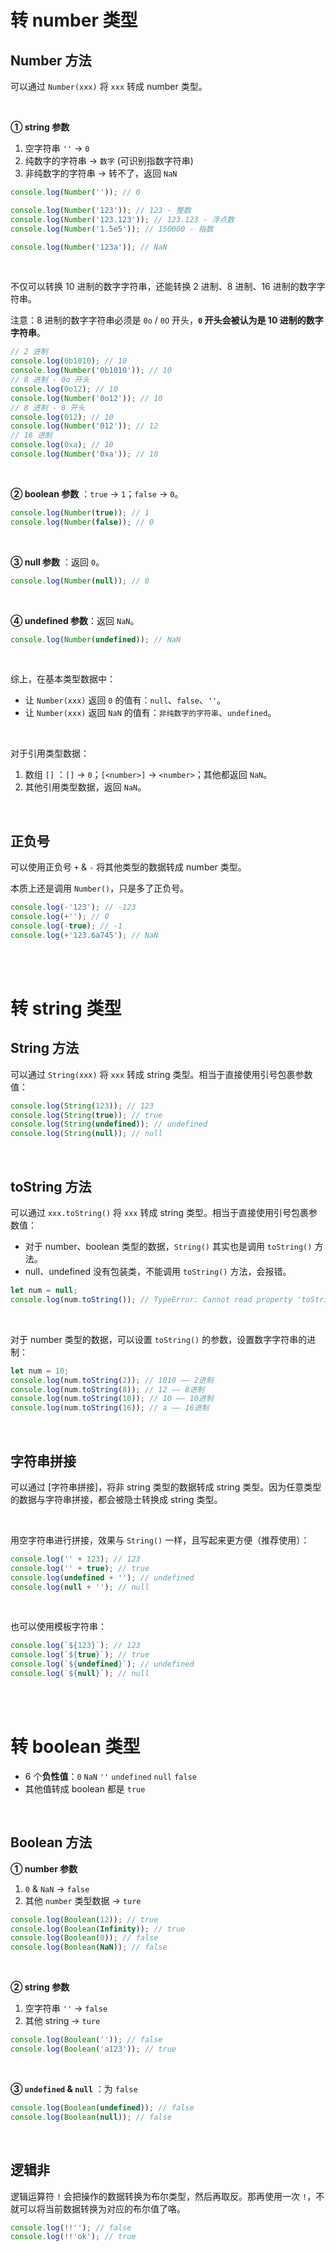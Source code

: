 # 转 number 类型

## Number 方法

可以通过 `Number(xxx)` 将 `xxx` 转成 number 类型。

<br>

**① string 参数**

1. 空字符串 `''` → `0`
2. 纯数字的字符串 → `数字` (可识别指数字符串)
3. 非纯数字的字符串 → 转不了，返回 `NaN`

```javascript
console.log(Number('')); // 0

console.log(Number('123')); // 123 - 整数
console.log(Number('123.123')); // 123.123 - 浮点数
console.log(Number('1.5e5')); // 150000 - 指数

console.log(Number('123a')); // NaN
```

<br>

不仅可以转换 10 进制的数字字符串，还能转换 2 进制、8 进制、16 进制的数字字符串。

注意：8 进制的数字字符串必须是 `0o` / `0O` 开头，**`0` 开头会被认为是 10 进制的数字字符串**。

```javascript
// 2 进制
console.log(0b1010); // 10
console.log(Number('0b1010')); // 10
// 8 进制 - 0o 开头
console.log(0o12); // 10
console.log(Number('0o12')); // 10
// 8 进制 - 0 开头
console.log(012); // 10
console.log(Number('012')); // 12
// 16 进制
console.log(0xa); // 10
console.log(Number('0xa')); // 10
```

<br>

**② boolean 参数** ：`true` → `1`；`false` → `0`。

```javascript
console.log(Number(true)); // 1
console.log(Number(false)); // 0
```

<br>

**③ null 参数** ：返回 `0`。

```js
console.log(Number(null)); // 0
```

<br>

**④ undefined 参数**：返回 `NaN`。

```javascript
console.log(Number(undefined)); // NaN
```

<br>

综上，在基本类型数据中：

-   让 `Number(xxx)` 返回 `0` 的值有：`null`、`false`、`''`。
-   让 `Number(xxx)` 返回 `NaN` 的值有：`非纯数字的字符串`、`undefined`。

<br>

对于引用类型数据：

1.  数组 `[]` ：`[]` → `0`；`[<number>]` → `<number>`；其他都返回 `NaN`。
2.  其他引用类型数据，返回 `NaN`。

<br>

## 正负号

可以使用正负号 `+` & `-` 将其他类型的数据转成 number 类型。

本质上还是调用 `Number()`，只是多了正负号。

```js
console.log(-'123'); // -123
console.log(+''); // 0
console.log(-true); // -1
console.log(+'123.6a745'); // NaN
```

<br><br>

# 转 string 类型

## String 方法

可以通过 `String(xxx)` 将 `xxx` 转成 string 类型。相当于直接使用引号包裹参数值：

```javascript
console.log(String(123)); // 123
console.log(String(true)); // true
console.log(String(undefined)); // undefined
console.log(String(null)); // null
```

<br>

## toString 方法

可以通过 `xxx.toString()` 将 `xxx` 转成 string 类型。相当于直接使用引号包裹参数值：

-   对于 number、boolean 类型的数据，`String()` 其实也是调用 `toString()` 方法。
-   null、undefined 没有包装类，不能调用 `toString()` 方法，会报错。

```js
let num = null;
console.log(num.toString()); // TypeError: Cannot read property 'toString' of null
```

<br>

对于 number 类型的数据，可以设置 `toString()` 的参数，设置数字字符串的进制：

```js
let num = 10;
console.log(num.toString(2)); // 1010 —— 2进制
console.log(num.toString(8)); // 12 —— 8进制
console.log(num.toString(10)); // 10 —— 10进制
console.log(num.toString(16)); // a —— 16进制
```

<br>

## 字符串拼接

可以通过 [字符串拼接]，将非 string 类型的数据转成 string 类型。因为任意类型的数据与字符串拼接，都会被隐士转换成 string 类型。

<br>

用空字符串进行拼接，效果与 `String()` 一样，且写起来更方便（推荐使用）：

```javascript
console.log('' + 123); // 123
console.log('' + true); // true
console.log(undefined + ''); // undefined
console.log(null + ''); // null
```

<br>

也可以使用模板字符串：

```js
console.log(`${123}`); // 123
console.log(`${true}`); // true
console.log(`${undefined}`); // undefined
console.log(`${null}`); // null
```

<br><br>

# 转 boolean 类型

-   6 个**负性值**：`0` `NaN` `''` `undefined` `null` `false`
-   其他值转成 boolean 都是 `true`

<br>

## Boolean 方法

**① number 参数**

1. `0` & `NaN` → `false`
2. 其他 `number` 类型数据 → `ture`

```javascript
console.log(Boolean(12)); // true
console.log(Boolean(Infinity)); // true
console.log(Boolean(0)); // false
console.log(Boolean(NaN)); // false
```

<br>

**② string 参数**

1. 空字符串 `''` → `false`
2. 其他 string → `ture`

```javascript
console.log(Boolean('')); // false
console.log(Boolean('a123')); // true
```

<br>

**③ `undefined` & `null`** ：为 `false`

```javascript
console.log(Boolean(undefined)); // false
console.log(Boolean(null)); // false
```

<br>

## 逻辑非

逻辑运算符 `!` 会把操作的数据转换为布尔类型，然后再取反。那再使用一次 `!`，不就可以将当前数据转换为对应的布尔值了咯。

```js
console.log(!!''); // false
console.log(!!'ok'); // true
```

<br>
